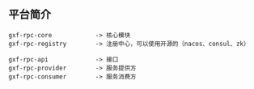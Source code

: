## 平台简介

    gxf-rpc-core            -> 核心模块
    gxf-rpc-registry        -> 注册中心，可以使用开源的（nacos、consul、zk）
    
    gxf-rpc-api             -> 接口
    gxf-rpc-provider        -> 服务提供方
    gxf-rpc-consumer        -> 服务消费方
